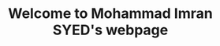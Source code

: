 ---
permalink: /
title: "Welcome to Mohammad Imran SYED's webpage"
author_profile: true
redirect_from: 
  - /about/
  - /about.html
---